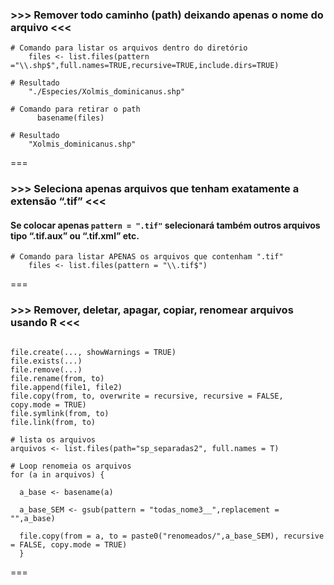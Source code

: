 ### >>> Remover todo caminho (path) deixando apenas o nome do arquivo <<<

````{r}
# Comando para listar os arquivos dentro do diretório
    files <- list.files(pattern ="\\.shp$",full.names=TRUE,recursive=TRUE,include.dirs=TRUE)

# Resultado
    "./Especies/Xolmis_dominicanus.shp" 

# Comando para retirar o path
      basename(files)

# Resultado
    "Xolmis_dominicanus.shp"
````

===

### >>> Seleciona apenas arquivos que tenham exatamente a extensão “.tif” <<<
#### Se colocar apenas `pattern = ".tif"` selecionará também outros arquivos tipo “.tif.aux” ou “.tif.xml” etc.
````{r}
# Comando para listar APENAS os arquivos que contenham ".tif"
    files <- list.files(pattern = "\\.tif$")
````

===

### >>> Remover, deletar, apagar, copiar, renomear arquivos usando R <<<

````{r}

file.create(..., showWarnings = TRUE)
file.exists(...)
file.remove(...)
file.rename(from, to)
file.append(file1, file2)
file.copy(from, to, overwrite = recursive, recursive = FALSE, copy.mode = TRUE)
file.symlink(from, to)
file.link(from, to)

# lista os arquivos
arquivos <- list.files(path="sp_separadas2", full.names = T)

# Loop renomeia os arquivos
for (a in arquivos) {
  
  a_base <- basename(a)
  
  a_base_SEM <- gsub(pattern = "todas_nome3__",replacement = "",a_base)
  
  file.copy(from = a, to = paste0("renomeados/",a_base_SEM), recursive = FALSE, copy.mode = TRUE)
  }
````

===




